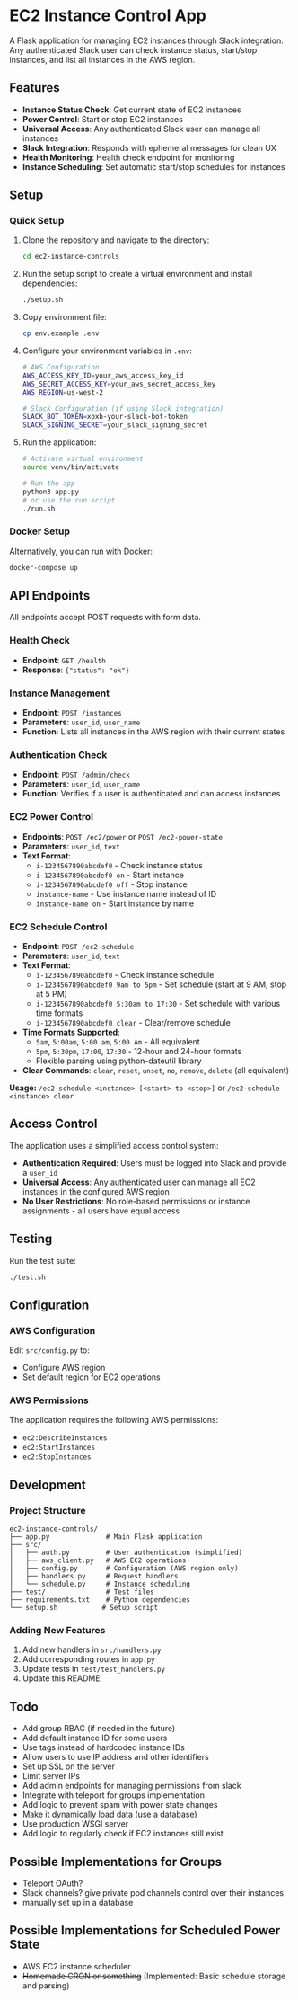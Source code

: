 # EC2 Instance Control App

A Flask application for managing EC2 instances through Slack integration. Any authenticated Slack user can check instance status, start/stop instances, and list all instances in the AWS region.

## Features

- **Instance Status Check**: Get current state of EC2 instances
- **Power Control**: Start or stop EC2 instances
- **Universal Access**: Any authenticated Slack user can manage all instances
- **Slack Integration**: Responds with ephemeral messages for clean UX
- **Health Monitoring**: Health check endpoint for monitoring
- **Instance Scheduling**: Set automatic start/stop schedules for instances

## Setup

### Quick Setup

1. Clone the repository and navigate to the directory:
   ```bash
   cd ec2-instance-controls
   ```

2. Run the setup script to create a virtual environment and install dependencies:
   ```bash
   ./setup.sh
   ```

3. Copy environment file:
   ```bash
   cp env.example .env
   ```

4. Configure your environment variables in `.env`:
   ```bash
   # AWS Configuration
   AWS_ACCESS_KEY_ID=your_aws_access_key_id
   AWS_SECRET_ACCESS_KEY=your_aws_secret_access_key
   AWS_REGION=us-west-2
   
   # Slack Configuration (if using Slack integration)
   SLACK_BOT_TOKEN=xoxb-your-slack-bot-token
   SLACK_SIGNING_SECRET=your_slack_signing_secret
   ```

5. Run the application:
   ```bash
   # Activate virtual environment
   source venv/bin/activate
   
   # Run the app
   python3 app.py
   # or use the run script
   ./run.sh
   ```

### Docker Setup

Alternatively, you can run with Docker:
```bash
docker-compose up
```

## API Endpoints

All endpoints accept POST requests with form data.

### Health Check
- **Endpoint**: `GET /health`
- **Response**: `{"status": "ok"}`

### Instance Management
- **Endpoint**: `POST /instances`
- **Parameters**: `user_id`, `user_name`
- **Function**: Lists all instances in the AWS region with their current states

### Authentication Check
- **Endpoint**: `POST /admin/check`
- **Parameters**: `user_id`, `user_name`
- **Function**: Verifies if a user is authenticated and can access instances

### EC2 Power Control
- **Endpoints**: `POST /ec2/power` or `POST /ec2-power-state`
- **Parameters**: `user_id`, `text`
- **Text Format**: 
  - `i-1234567890abcdef0` - Check instance status
  - `i-1234567890abcdef0 on` - Start instance
  - `i-1234567890abcdef0 off` - Stop instance
  - `instance-name` - Use instance name instead of ID
  - `instance-name on` - Start instance by name

### EC2 Schedule Control
- **Endpoint**: `POST /ec2-schedule`
- **Parameters**: `user_id`, `text`
- **Text Format**: 
  - `i-1234567890abcdef0` - Check instance schedule
  - `i-1234567890abcdef0 9am to 5pm` - Set schedule (start at 9 AM, stop at 5 PM)
  - `i-1234567890abcdef0 5:30am to 17:30` - Set schedule with various time formats
  - `i-1234567890abcdef0 clear` - Clear/remove schedule
- **Time Formats Supported**:
  - `5am`, `5:00am`, `5:00 am`, `5:00 Am` - All equivalent
  - `5pm`, `5:30pm`, `17:00`, `17:30` - 12-hour and 24-hour formats
  - Flexible parsing using python-dateutil library
- **Clear Commands**: `clear`, `reset`, `unset`, `no`, `remove`, `delete` (all equivalent)

**Usage:** `/ec2-schedule <instance> [<start> to <stop>]` or `/ec2-schedule <instance> clear`

## Access Control

The application uses a simplified access control system:

- **Authentication Required**: Users must be logged into Slack and provide a `user_id`
- **Universal Access**: Any authenticated user can manage all EC2 instances in the configured AWS region
- **No User Restrictions**: No role-based permissions or instance assignments - all users have equal access

## Testing

Run the test suite:
```bash
./test.sh
```

## Configuration

### AWS Configuration
Edit `src/config.py` to:
- Configure AWS region
- Set default region for EC2 operations

### AWS Permissions
The application requires the following AWS permissions:
- `ec2:DescribeInstances`
- `ec2:StartInstances`
- `ec2:StopInstances`

## Development

### Project Structure
```
ec2-instance-controls/
├── app.py              # Main Flask application
├── src/
│   ├── auth.py         # User authentication (simplified)
│   ├── aws_client.py   # AWS EC2 operations
│   ├── config.py       # Configuration (AWS region only)
│   ├── handlers.py     # Request handlers
│   └── schedule.py     # Instance scheduling
├── test/               # Test files
├── requirements.txt    # Python dependencies
└── setup.sh           # Setup script
```

### Adding New Features
1. Add new handlers in `src/handlers.py`
2. Add corresponding routes in `app.py`
3. Update tests in `test/test_handlers.py`
4. Update this README

## Todo

- Add group RBAC (if needed in the future)
- Add default instance ID for some users
- Use tags instead of hardcoded instance IDs
- Allow users to use IP address and other identifiers
- Set up SSL on the server
- Limit server IPs
- Add admin endpoints for managing permissions from slack
- Integrate with teleport for groups implementation
- Add logic to prevent spam with power state changes
- Make it dynamically load data (use a database)
- Use production WSGI server
- Add logic to regularly check if EC2 instances still exist

## Possible Implementations for Groups

- Teleport OAuth?
- Slack channels? give private pod channels control over their instances
- manually set up in a database

## Possible Implementations for Scheduled Power State

- AWS EC2 instance scheduler
- ~~Homemade CRON or something~~ (Implemented: Basic schedule storage and parsing)
